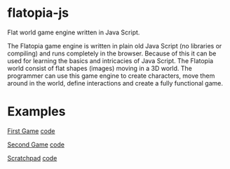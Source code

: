 # flatopia-js
Flat world game engine written in Java Script.

The Flatopia game engine is written in plain old Java Script (no libraries or compiling) and runs completely in the browser. Because of this it can be used for learning the basics and intricacies of Java Script. The Flatopia world consist of flat shapes (images) moving in a 3D world. The programmer can use this game engine to create characters, move them around in the world, define interactions and create a fully functional game.

# Examples
[First Game](https://mtruchard.github.io/flatopia-js/examples/firstGame/index.html) [code](examples/firstGame)

[Second Game](https://mtruchard.github.io/flatopia-js/examples/secondGame/index.html) [code](examples/secondGame)

[Scratchpad](https://mtruchard.github.io/flatopia-js/examples/scratchpad/index.html) [code](examples/scratchpad)
